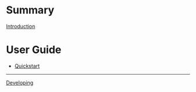# Summary

[Introduction](./introduction.md)

# User Guide

- [Quickstart](./quickstart.md)

---

[Developing](./developing.md)
